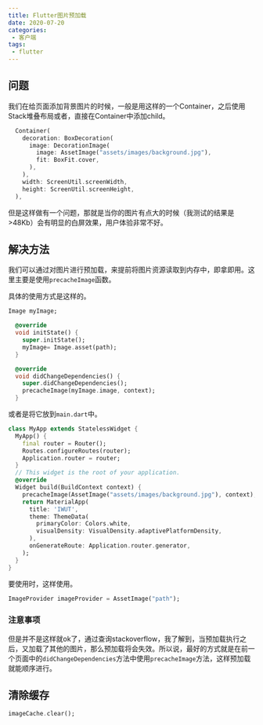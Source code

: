 ```yaml
---
title: Flutter图片预加载
date: 2020-07-20
categories:
 - 客户端
tags:
 - flutter
---
```



## 问题

我们在给页面添加背景图片的时候，一般是用这样的一个Container，之后使用Stack堆叠布局或者，直接在Container中添加child。

```dart
  Container(
    decoration: BoxDecoration(
      image: DecorationImage(
        image: AssetImage("assets/images/background.jpg"),
        fit: BoxFit.cover,
      ),
    ),
    width: ScreenUtil.screenWidth,
    height: ScreenUtil.screenHeight,
  ),
```

但是这样做有一个问题，那就是当你的图片有点大的时候（我测试的结果是>48Kb）会有明显的白屏效果，用户体验非常不好。

## 解决方法

我们可以通过对图片进行预加载，来提前将图片资源读取到内存中，即拿即用。这里主要是使用`precacheImage`函数。

具体的使用方式是这样的。

```dart
Image myImage;

  @override
  void initState() {
    super.initState();
    myImage= Image.asset(path);
  }

  @override
  void didChangeDependencies() {
    super.didChangeDependencies();
    precacheImage(myImage.image, context);
  }
```

或者是将它放到`main.dart`中。

```dart
class MyApp extends StatelessWidget {
  MyApp() {
    final router = Router();
    Routes.configureRoutes(router);
    Application.router = router;
  }
  // This widget is the root of your application.
  @override
  Widget build(BuildContext context) {
    precacheImage(AssetImage("assets/images/background.jpg"), context);
    return MaterialApp(
      title: 'IWUT',
      theme: ThemeData(
        primaryColor: Colors.white,
        visualDensity: VisualDensity.adaptivePlatformDensity,
      ),
      onGenerateRoute: Application.router.generator,
    );
  }
}
```

要使用时，这样使用。

```dart
ImageProvider imageProvider = AssetImage("path");
```

### 注意事项

但是并不是这样就ok了，通过查询stackoverflow，我了解到，当预加载执行之后，又加载了其他的图片，那么预加载将会失效。所以说，最好的方式就是在前一个页面中的`didChangeDependencies`方法中使用`precacheImage`方法，这样预加载就能顺序进行。

## 清除缓存

```dart
imageCache.clear();
```
